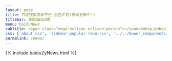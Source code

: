 ```yaml
---
layout: page
title: 百度搜索资源平台 公告汇总(持续更新中⋯)
titlebar: 百度SEO动态
menu: baiduNews
subtitle: <span class="mega-octicon octicon-person"></span>&nbsp;&nbsp; 百度SEO动态
css: ['about.css', 'sidebar-popular-repo.css', '../../bower_components/flag-icon-css/css/flag-icon.min.css']
permalink: /news/
---
```


{% include baiduZyNews.html %}
